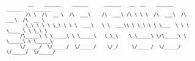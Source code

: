```
        __    ______    ______      ______   __  __    ______    ______    ______    
       /\ \  /\  __ \  /\  ___\    /\  ___\ /\ \ \ \  /\  ___\  /\  ___\  /\  __ \   
      _\_\ \ \ \ \_\ \ \ \  ___\   \ \  ___\\ \ \_\ \ \ \___  \ \ \ \____ \ \ \_\ \  
     /\_____\ \ \_____\ \ \_____\   \ \_\    \ \_____\ \/\_____\ \ \_____\ \ \_____\ 
     \/_____/  \/_____/  \/_____/    \/_/     \/_____/  \/_____/  \/_____/  \/_____/ 
                                                                                                                                                          
```
<!--
**josephsfusco/josephsfusco** is a ✨ _special_ ✨ repository because its `README.md` (this file) appears on your GitHub profile.

Here are some ideas to get you started:

- 🔭 I’m currently working on ...
- 🌱 I’m currently learning ...
- 👯 I’m looking to collaborate on ...
- 🤔 I’m looking for help with ...
- 💬 Ask me about ...
- 📫 How to reach me: ...
- 😄 Pronouns: ...
- ⚡ Fun fact: ...
-->

